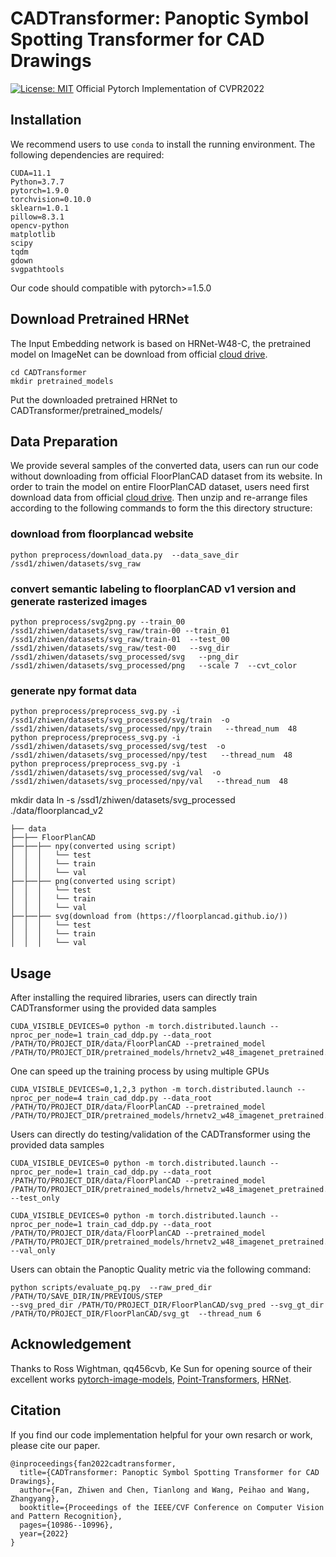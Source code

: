 # CADTransformer: Panoptic Symbol Spotting Transformer for CAD Drawings
[![License: MIT](https://img.shields.io/badge/License-MIT-green.svg)](https://opensource.org/licenses/MIT)
Official Pytorch Implementation of CVPR2022 

## Installation
We recommend users to use `conda` to install the running environment. The following dependencies are required:
```
CUDA=11.1
Python=3.7.7
pytorch=1.9.0
torchvision=0.10.0
sklearn=1.0.1
pillow=8.3.1
opencv-python
matplotlib
scipy
tqdm
gdown
svgpathtools
```
Our code should compatible with pytorch>=1.5.0

## Download Pretrained HRNet
The Input Embedding network is based on HRNet-W48-C, the pretrained model on ImageNet can be download from official [cloud drive](https://github.com/HRNet/HRNet-Image-Classification).
```
cd CADTransformer
mkdir pretrained_models
```
Put the downloaded pretrained HRNet to CADTransformer/pretrained_models/

## Data Preparation
We provide several samples of the converted data, users can run our code without downloading from official FloorPlanCAD dataset from its website.
In order to train the model on entire FloorPlanCAD dataset, users need first download data from official [cloud drive](https://floorplancad.github.io/). Then unzip and re-arrange files according to the following commands to form the this directory structure:

### download from floorplancad website
```
python preprocess/download_data.py  --data_save_dir  /ssd1/zhiwen/datasets/svg_raw
```
### convert semantic labeling to floorplanCAD v1 version and generate rasterized images
```
python preprocess/svg2png.py --train_00 /ssd1/zhiwen/datasets/svg_raw/train-00 --train_01 /ssd1/zhiwen/datasets/svg_raw/train-01  --test_00  /ssd1/zhiwen/datasets/svg_raw/test-00   --svg_dir /ssd1/zhiwen/datasets/svg_processed/svg   --png_dir /ssd1/zhiwen/datasets/svg_processed/png   --scale 7  --cvt_color
```
### generate npy format data
```
python preprocess/preprocess_svg.py -i /ssd1/zhiwen/datasets/svg_processed/svg/train  -o /ssd1/zhiwen/datasets/svg_processed/npy/train   --thread_num  48
python preprocess/preprocess_svg.py -i /ssd1/zhiwen/datasets/svg_processed/svg/test  -o /ssd1/zhiwen/datasets/svg_processed/npy/test   --thread_num  48
python preprocess/preprocess_svg.py -i /ssd1/zhiwen/datasets/svg_processed/svg/val  -o /ssd1/zhiwen/datasets/svg_processed/npy/val   --thread_num  48
```
mkdir data
ln -s /ssd1/zhiwen/datasets/svg_processed   ./data/floorplancad_v2
```
├── data
├──├── FloorPlanCAD
├──├──├── npy(converted using script)
│  │  │   └── test
│  │  │   └── train   
│  │  │   └── val    
├──├──├── png(converted using script)
│  │  │   └── test
│  │  │   └── train  
│  │  │   └── val  
├──├──├── svg(download from (https://floorplancad.github.io/))
│  │  │   └── test
│  │  │   └── train  
│  │  │   └── val  
```

## Usage
After installing the required libraries, users can directly train CADTransformer using the provided data samples
```
CUDA_VISIBLE_DEVICES=0 python -m torch.distributed.launch --nproc_per_node=1 train_cad_ddp.py --data_root /PATH/TO/PROJECT_DIR/data/FloorPlanCAD --pretrained_model /PATH/TO/PROJECT_DIR/pretrained_models/hrnetv2_w48_imagenet_pretrained.pth
```
One can speed up the training process by using multiple GPUs
```
CUDA_VISIBLE_DEVICES=0,1,2,3 python -m torch.distributed.launch --nproc_per_node=4 train_cad_ddp.py --data_root /PATH/TO/PROJECT_DIR/data/FloorPlanCAD --pretrained_model /PATH/TO/PROJECT_DIR/pretrained_models/hrnetv2_w48_imagenet_pretrained.pth
```

Users can directly do testing/validation of the CADTransformer using the provided data samples
```
CUDA_VISIBLE_DEVICES=0 python -m torch.distributed.launch --nproc_per_node=1 train_cad_ddp.py --data_root /PATH/TO/PROJECT_DIR/data/FloorPlanCAD --pretrained_model /PATH/TO/PROJECT_DIR/pretrained_models/hrnetv2_w48_imagenet_pretrained.pth --test_only
```
```
CUDA_VISIBLE_DEVICES=0 python -m torch.distributed.launch --nproc_per_node=1 train_cad_ddp.py --data_root /PATH/TO/PROJECT_DIR/data/FloorPlanCAD --pretrained_model /PATH/TO/PROJECT_DIR/pretrained_models/hrnetv2_w48_imagenet_pretrained.pth --val_only
```

Users can obtain the Panoptic Quality metric via the following command:
```
python scripts/evaluate_pq.py  --raw_pred_dir /PATH/TO/SAVE_DIR/IN/PREVIOUS/STEP 
--svg_pred_dir /PATH/TO/PROJECT_DIR/FloorPlanCAD/svg_pred --svg_gt_dir /PATH/TO/PROJECT_DIR/FloorPlanCAD/svg_gt  --thread_num 6
```

## Acknowledgement
Thanks to Ross Wightman, qq456cvb, Ke Sun for opening source of their excellent works [pytorch-image-models](https://github.com/rwightman/pytorch-image-models), [Point-Transformers](https://github.com/qq456cvb/Point-Transformers),  [HRNet](https://github.com/HRNet/HRNet-Image-Classification).

## Citation

If you find our code implementation helpful for your own resarch or work, please cite our paper.
```
@inproceedings{fan2022cadtransformer,
  title={CADTransformer: Panoptic Symbol Spotting Transformer for CAD Drawings},
  author={Fan, Zhiwen and Chen, Tianlong and Wang, Peihao and Wang, Zhangyang},
  booktitle={Proceedings of the IEEE/CVF Conference on Computer Vision and Pattern Recognition},
  pages={10986--10996},
  year={2022}
}
```
